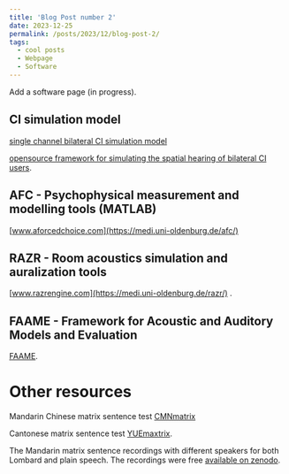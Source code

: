 ```yaml
---
title: 'Blog Post number 2'
date: 2023-12-25
permalink: /posts/2023/12/blog-post-2/
tags:
  - cool posts
  - Webpage
  - Software
---
```


Add a software page (in progress). 


## CI simulation model
[single channel bilateral CI simulation model](https://zenodo.org/records/5571858)

[opensource framework for simulating the spatial hearing of bilateral CI users](https://zenodo.org/records/7471961). 



## AFC - Psychophysical measurement and modelling tools (MATLAB) 

[www.aforcedchoice.com](https://medi.uni-oldenburg.de/afc/)


## RAZR - Room acoustics simulation and auralization tools

[www.razrengine.com](https://medi.uni-oldenburg.de/razr/) .

## FAAME - Framework for Acoustic and Auditory Models and Evaluation
[FAAME](https://medi.uni-oldenburg.de/faame/).



# Other resources
Mandarin Chinese matrix sentence test [CMNmatrix](https://doi.org/10.1080/14992027.2018.1483083)

Cantonese matrix sentence test [YUEmaxtrix](https://doi.org/10.1080/14992027.2022.2142683). 

The Mandarin matrix sentence recordings with different speakers for both Lombard and plain speech. The recordings were free [available on zenodo](https://zenodo.org/records/7063030).

